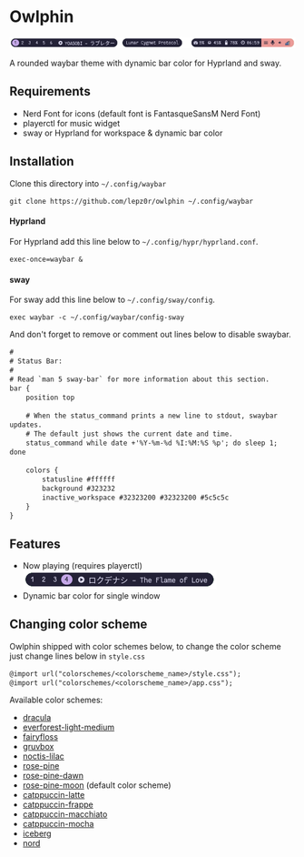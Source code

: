 # Owlphin

![preview](./images/preview.png)

A rounded waybar theme with dynamic bar color for Hyprland and sway.

## Requirements

- Nerd Font for icons (default font is FantasqueSansM Nerd Font)
- playerctl for music widget
- sway or Hyprland for workspace & dynamic bar color

## Installation

Clone this directory into `~/.config/waybar`

```
git clone https://github.com/lepz0r/owlphin ~/.config/waybar
```

#### Hyprland

For Hyprland add this line below to `~/.config/hypr/hyprland.conf`.

```
exec-once=waybar &
```

#### sway

For sway add this line below to `~/.config/sway/config`.

```
exec waybar -c ~/.config/waybar/config-sway
```

And don't forget to remove or comment out lines below to disable swaybar.

```
#
# Status Bar:
#
# Read `man 5 sway-bar` for more information about this section.
bar {
    position top

    # When the status_command prints a new line to stdout, swaybar updates.
    # The default just shows the current date and time.
    status_command while date +'%Y-%m-%d %I:%M:%S %p'; do sleep 1; done

    colors {
        statusline #ffffff
        background #323232
        inactive_workspace #32323200 #32323200 #5c5c5c
    }
}

```

## Features

- Now playing (requires playerctl)\
  ![mpris](./images/mpris.png)
- Dynamic bar color for single window

## Changing color scheme

Owlphin shipped with color schemes below, to change the color scheme just change lines below in `style.css`

```
@import url("colorschemes/<colorscheme_name>/style.css");
@import url("colorschemes/<colorscheme_name>/app.css");
```

Available color schemes:

- [dracula](https://draculatheme.com/)
- [everforest-light-medium](https://github.com/sainnhe/everforest)
- [fairyfloss](https://sailorhg.github.io/fairyfloss/)
- [gruvbox](https://github.com/morhetz/gruvbox)
- [noctis-lilac](https://github.com/liviuschera/noctis)
- [rose-pine](https://rosepinetheme.com/)
- [rose-pine-dawn](https://rosepinetheme.com/)
- [rose-pine-moon](https://rosepinetheme.com/) (default color scheme)
- [catppuccin-latte](https://github.com/catppuccin)
- [catppuccin-frappe](https://github.com/catppuccin)
- [catppuccin-macchiato](https://github.com/catppuccin)
- [catppuccin-mocha](https://github.com/catppuccin)
- [iceberg](https://cocopon.github.io/iceberg.vim/)
- [nord](https://www.nordtheme.com/)
